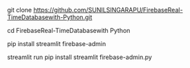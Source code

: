 git clone https://github.com/SUNILSINGARAPU/FirebaseReal-TimeDatabasewith-Python.git

cd FirebaseReal-TimeDatabasewith Python

pip install streamlit firebase-admin

streamlit run pip install streamlit firebase-admin.py
